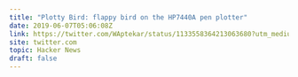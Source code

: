 ```yaml
---
title: "Plotty Bird: flappy bird on the HP7440A pen plotter"
date: 2019-06-07T05:06:08Z
link: https://twitter.com/WAptekar/status/1133558364213063680?utm_medium=RSS&utm_source=hune
site: twitter.com
topic: Hacker News
draft: false
---
```

